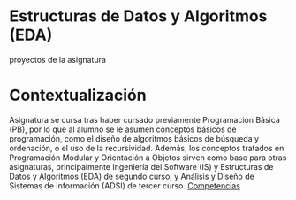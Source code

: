 # Estructuras de Datos y Algoritmos (EDA)
 proyectos de la asignatura
# Contextualización 
Asignatura se cursa tras haber cursado previamente Programación Básica (PB), por lo que al alumno se le asumen conceptos básicos de programación, como el diseño de algoritmos básicos de búsqueda y ordenación, o el uso de la recursividad.
Además, los conceptos tratados en Programación Modular y Orientación a Objetos sirven como base para otras asignaturas, principalmente Ingeniería del Software (IS) y Estructuras de Datos y Algoritmos (EDA) de segundo curso, y Análisis y Diseño de Sistemas de Información (ADSI) de tercer curso.
[Competencias](https://www.ehu.eus/es/web/guest/grado-ingenieria-informatica-de-gestion-y-sistemas-de-informacion-bizkaia/creditos-y-asignaturas-por-curso?p_redirect=consultaAsignatura&p_anyo_acad=20200&p_ciclo=X&p_curso=1&p_cod_asignatura=26032)
